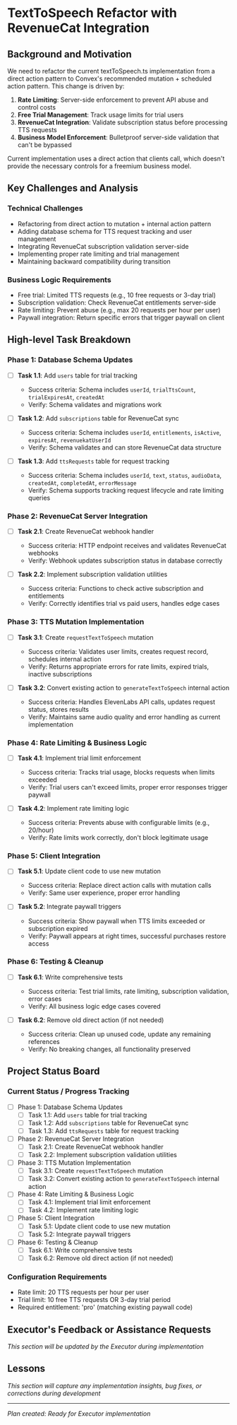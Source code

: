 # TextToSpeech Refactor with RevenueCat Integration

## Background and Motivation

We need to refactor the current textToSpeech.ts implementation from a direct action pattern to Convex's recommended mutation + scheduled action pattern. This change is driven by:

1. **Rate Limiting**: Server-side enforcement to prevent API abuse and control costs
2. **Free Trial Management**: Track usage limits for trial users
3. **RevenueCat Integration**: Validate subscription status before processing TTS requests
4. **Business Model Enforcement**: Bulletproof server-side validation that can't be bypassed

Current implementation uses a direct action that clients call, which doesn't provide the necessary controls for a freemium business model.

## Key Challenges and Analysis

### Technical Challenges

- Refactoring from direct action to mutation + internal action pattern
- Adding database schema for TTS request tracking and user management
- Integrating RevenueCat subscription validation server-side
- Implementing proper rate limiting and trial management
- Maintaining backward compatibility during transition

### Business Logic Requirements

- Free trial: Limited TTS requests (e.g., 10 free requests or 3-day trial)
- Subscription validation: Check RevenueCat entitlements server-side
- Rate limiting: Prevent abuse (e.g., max 20 requests per hour per user)
- Paywall integration: Return specific errors that trigger paywall on client

## High-level Task Breakdown

### Phase 1: Database Schema Updates

- [ ] **Task 1.1**: Add `users` table for trial tracking

  - Success criteria: Schema includes `userId`, `trialTtsCount`, `trialExpiresAt`, `createdAt`
  - Verify: Schema validates and migrations work

- [ ] **Task 1.2**: Add `subscriptions` table for RevenueCat sync

  - Success criteria: Schema includes `userId`, `entitlements`, `isActive`, `expiresAt`, `revenuekatUserId`
  - Verify: Schema validates and can store RevenueCat data structure

- [ ] **Task 1.3**: Add `ttsRequests` table for request tracking
  - Success criteria: Schema includes `userId`, `text`, `status`, `audioData`, `createdAt`, `completedAt`, `errorMessage`
  - Verify: Schema supports tracking request lifecycle and rate limiting queries

### Phase 2: RevenueCat Server Integration

- [ ] **Task 2.1**: Create RevenueCat webhook handler

  - Success criteria: HTTP endpoint receives and validates RevenueCat webhooks
  - Verify: Webhook updates subscription status in database correctly

- [ ] **Task 2.2**: Implement subscription validation utilities
  - Success criteria: Functions to check active subscription and entitlements
  - Verify: Correctly identifies trial vs paid users, handles edge cases

### Phase 3: TTS Mutation Implementation

- [ ] **Task 3.1**: Create `requestTextToSpeech` mutation

  - Success criteria: Validates user limits, creates request record, schedules internal action
  - Verify: Returns appropriate errors for rate limits, expired trials, inactive subscriptions

- [ ] **Task 3.2**: Convert existing action to `generateTextToSpeech` internal action
  - Success criteria: Handles ElevenLabs API calls, updates request status, stores results
  - Verify: Maintains same audio quality and error handling as current implementation

### Phase 4: Rate Limiting & Business Logic

- [ ] **Task 4.1**: Implement trial limit enforcement

  - Success criteria: Tracks trial usage, blocks requests when limits exceeded
  - Verify: Trial users can't exceed limits, proper error responses trigger paywall

- [ ] **Task 4.2**: Implement rate limiting logic
  - Success criteria: Prevents abuse with configurable limits (e.g., 20/hour)
  - Verify: Rate limits work correctly, don't block legitimate usage

### Phase 5: Client Integration

- [ ] **Task 5.1**: Update client code to use new mutation

  - Success criteria: Replace direct action calls with mutation calls
  - Verify: Same user experience, proper error handling

- [ ] **Task 5.2**: Integrate paywall triggers
  - Success criteria: Show paywall when TTS limits exceeded or subscription expired
  - Verify: Paywall appears at right times, successful purchases restore access

### Phase 6: Testing & Cleanup

- [ ] **Task 6.1**: Write comprehensive tests

  - Success criteria: Test trial limits, rate limiting, subscription validation, error cases
  - Verify: All business logic edge cases covered

- [ ] **Task 6.2**: Remove old direct action (if not needed)
  - Success criteria: Clean up unused code, update any remaining references
  - Verify: No breaking changes, all functionality preserved

## Project Status Board

### Current Status / Progress Tracking

- [ ] Phase 1: Database Schema Updates
  - [ ] Task 1.1: Add `users` table for trial tracking
  - [ ] Task 1.2: Add `subscriptions` table for RevenueCat sync
  - [ ] Task 1.3: Add `ttsRequests` table for request tracking
- [ ] Phase 2: RevenueCat Server Integration
  - [ ] Task 2.1: Create RevenueCat webhook handler
  - [ ] Task 2.2: Implement subscription validation utilities
- [ ] Phase 3: TTS Mutation Implementation
  - [ ] Task 3.1: Create `requestTextToSpeech` mutation
  - [ ] Task 3.2: Convert existing action to `generateTextToSpeech` internal action
- [ ] Phase 4: Rate Limiting & Business Logic
  - [ ] Task 4.1: Implement trial limit enforcement
  - [ ] Task 4.2: Implement rate limiting logic
- [ ] Phase 5: Client Integration
  - [ ] Task 5.1: Update client code to use new mutation
  - [ ] Task 5.2: Integrate paywall triggers
- [ ] Phase 6: Testing & Cleanup
  - [ ] Task 6.1: Write comprehensive tests
  - [ ] Task 6.2: Remove old direct action (if not needed)

### Configuration Requirements

- Rate limit: 20 TTS requests per hour per user
- Trial limit: 10 free TTS requests OR 3-day trial period
- Required entitlement: 'pro' (matching existing paywall code)

## Executor's Feedback or Assistance Requests

_This section will be updated by the Executor during implementation_

## Lessons

_This section will capture any implementation insights, bug fixes, or corrections during development_

---

_Plan created: Ready for Executor implementation_
